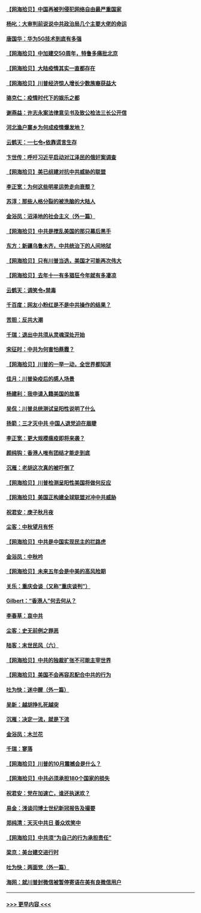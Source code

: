 #### [【网海拾贝】中国再被列侵犯网络自由最严重国家](../pages/nsc993/n12479643.md?t=10162251) 
#### [杨叱：大审判前说说中共政治局几个主要大佬的命运](../pages/nsc993/n12477527.md?t=10162251) 
#### [唐国华：华为5G技术到底有多强](../pages/nsc993/n12477483.md?t=10162251) 
#### [【网海拾贝】中加建交50周年，特鲁多痛批北京](../pages/nsc993/n12476892.md?t=10162251) 
#### [【网海拾贝】大陆疫情其实一直都存在](../pages/nsc993/n12473948.md?t=10162251) 
#### [【网海拾贝】川普经济惊人增长少数族裔获益大](../pages/nsc993/n12471565.md?t=10162251) 
#### [骆克仁：疫情时代下的娱乐之都](../pages/nsc993/n12471312.md?t=10162251) 
#### [谢燕益：许志永案法律意见书及致公检法三长公开信](../pages/nsc993/n12470870.md?t=10162251) 
#### [河北渔户寨乡为何成疫情爆发地？](../pages/nsc993/n12464936.md?t=10162251) 
#### [云鹤天：一七令▪依靠谎言生存](../pages/nsc993/n12470034.md?t=10162251) 
#### [卞世传：呼吁习近平启动对江泽民的俄奸案调查](../pages/nsc993/n12469722.md?t=10162251) 
#### [【网海拾贝】美已组建对抗中共威胁的联盟](../pages/nsc993/n12469018.md?t=10162251) 
#### [李正宽：为何这些明星运势走向衰颓？](../pages/nsc993/n12468730.md?t=10162251) 
#### [苏淳：那些人格分裂的被洗脑的大陆人](../pages/nsc993/n12467858.md?t=10162251) 
#### [金浴凤：沼泽地的社会主义（外一篇）](../pages/nsc993/n12467792.md?t=10162251) 
#### [【网海拾贝】中共是搅乱美国的那只幕后黑手](../pages/nsc993/n12467700.md?t=10162251) 
#### [东方：新疆乌鲁木齐，中共统治下的人间地狱](../pages/nsc993/n12466075.md?t=10162251) 
#### [【网海拾贝】只有川普当选，美国才可能再次伟大](../pages/nsc993/n12466013.md?t=10162251) 
#### [【网海拾贝】去年十一有多猖狂今年就有多凄凉](../pages/nsc993/n12463649.md?t=10162251) 
#### [云鹤天：调笑令▪禁毒](../pages/nsc993/n12462975.md?t=10162251) 
#### [千百度：网友小粉红是不是中共操作的结果？](../pages/nsc993/n12461025.md?t=10162251) 
#### [苦胆：反共大潮](../pages/nsc993/n12459469.md?t=10162251) 
#### [千瑞：退出中共须从灵魂深处开始](../pages/nsc993/n12459437.md?t=10162251) 
#### [宋征时：中共为何害怕蔡霞？](../pages/nsc993/n12459097.md?t=10162251) 
#### [【网海拾贝】川普的一举一动，全世界都知道](../pages/nsc993/n12458825.md?t=10162251) 
#### [佳月：川普染疫后的感人场景](../pages/nsc993/n12456994.md?t=10162251) 
#### [杨建利：我申请入籍美国的故事](../pages/nsc993/n12455635.md?t=10162251) 
#### [吴侃：川普总统测试呈阳性说明了什么](../pages/nsc993/n12451869.md?t=10162251) 
#### [扬箭：三才灭中共 中国人退党迫在眉睫](../pages/nsc993/n12451842.md?t=10162251) 
#### [李正宽：更大规模瘟疫即将来袭？](../pages/nsc993/n12451455.md?t=10162251) 
#### [颜纯钩：香港人唯有团结才能走到底](../pages/nsc993/n12450870.md?t=10162251) 
#### [沉雁：老胡这次真的被吓倒了](../pages/nsc993/n12449796.md?t=10162251) 
#### [【网海拾贝】川普检测呈阳性美国将做何反应](../pages/nsc993/n12449042.md?t=10162251) 
#### [【网海拾贝】美国正构建全球联盟对冲中共威胁](../pages/nsc993/n12446580.md?t=10162251) 
#### [祝君安：庚子秋月夜](../pages/nsc993/n12445870.md?t=10162251) 
#### [尘客：中秋望月有怀](../pages/nsc993/n12444632.md?t=10162251) 
#### [【网海拾贝】中共是中国实现民主的拦路虎](../pages/nsc993/n12443573.md?t=10162251) 
#### [金浴凤：中秋吟](../pages/nsc993/n12441773.md?t=10162251) 
#### [【网海拾贝】未来五年会是中美的高风险期](../pages/nsc993/n12440760.md?t=10162251) 
#### [关乐：重庆会谈（又称“重庆谈判”）](../pages/nsc993/n12437525.md?t=10162251) 
#### [Gilbert：“香港人”何去何从？](../pages/nsc993/n12435894.md?t=10162251) 
#### [李春草：哀中共](../pages/nsc993/n12435874.md?t=10162251) 
#### [尘客：史无前例之罪恶](../pages/nsc993/n12435762.md?t=10162251) 
#### [陆客：末世民风（六）](../pages/nsc993/n12435354.md?t=10162251) 
#### [【网海拾贝】中共的独裁扩张不可能主宰世界](../pages/nsc993/n12435151.md?t=10162251) 
#### [【网海拾贝】美国不会再容忍配合中共的行为](../pages/nsc993/n12433808.md?t=10162251) 
#### [吐为快：迷中醒（外一篇）](../pages/nsc993/n12433585.md?t=10162251) 
#### [吴新：越胡挣扎死越突](../pages/nsc993/n12433562.md?t=10162251) 
#### [沉雁：决定一流，就是下流](../pages/nsc993/n12432128.md?t=10162251) 
#### [金浴凤：木兰花](../pages/nsc993/n12432124.md?t=10162251) 
#### [千瑞：寥落](../pages/nsc993/n12432071.md?t=10162251) 
#### [【网海拾贝】川普的10月震撼会是什么？](../pages/nsc993/n12431624.md?t=10162251) 
#### [【网海拾贝】中共必须承担180个国家的损失](../pages/nsc993/n12428893.md?t=10162251) 
#### [祝君安：党在加速亡，谁还执迷欢？](../pages/nsc993/n12428652.md?t=10162251) 
#### [易金：浅谈闫博士世纪新冠报告及撮要](../pages/nsc993/n12426822.md?t=10162251) 
#### [郑纯清：天灭中共日 善众欢笑中](../pages/nsc993/n12426784.md?t=10162251) 
#### [【网海拾贝】中共须“为自己的行为承担责任”](../pages/nsc993/n12426067.md?t=10162251) 
#### [梁京：美台建交进行时](../pages/nsc993/n12424066.md?t=10162251) 
#### [吐为快：两面党（外一篇）](../pages/nsc993/n12424043.md?t=10162251) 
#### [海网：就川普封微信被暂停寄语在美有良微信用户](../pages/nsc993/n12424021.md?t=10162251) 

----
#### [ >>> 更早内容 <<< ](../indexes/nsc993-earlier.md)
